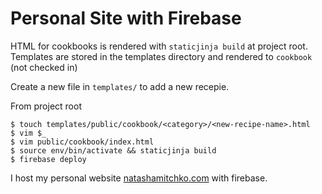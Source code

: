 # Personal Site with Firebase

HTML for cookbooks is rendered with `staticjinja build` at project root.
Templates are stored in the templates directory and rendered to `cookbook` (not checked in)

Create a new file in `templates/` to add a new recepie.

From project root
```
$ touch templates/public/cookbook/<category>/<new-recipe-name>.html
$ vim $_
$ vim public/cookbook/index.html
$ source env/bin/activate && staticjinja build
$ firebase deploy
```


I host my personal website [natashamitchko.com](https://natashamitchko.com/) with firebase.
